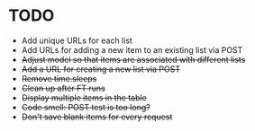 # TODO

- Add unique URLs for each list
- Add URLs for adding a new item to an existing list via POST
- ~~Adjust model so that items are associated with different lists~~
- ~~Add a URL for creating a new list via POST~~
- ~~Remove time.sleeps~~
- ~~Clean up after FT runs~~
- ~~Display multiple items in the table~~
- ~~Code smell: POST test is too long?~~
- ~~Don't save blank items for every request~~
